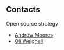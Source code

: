 ## Contacts

Open source strategy
- [Andrew Moores](mailto:andrew.moores@digital.homeoffice.gov.uk)
- [Oli Weighell](mailto:oli.weighell@digital.homeoffice.gov.uk)
